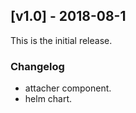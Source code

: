 ## [v1.0] - 2018-08-1
This is the initial release.

### Changelog
- attacher component.
- helm chart.
